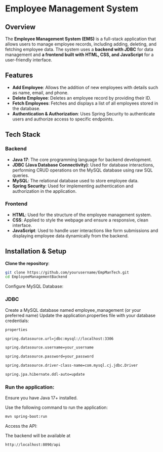 # Employee Management System

## Overview

The **Employee Management System (EMS)** is a full-stack application that allows users to manage employee records, including adding, deleting, and fetching employee data. The system uses a **backend with JDBC** for data management and **a frontend built with HTML, CSS, and JavaScript** for a user-friendly interface.

## Features

- **Add Employee**: Allows the addition of new employees with details such as name, email, and phone.
- **Delete Employee**: Deletes an employee record by providing their ID.
- **Fetch Employees**: Fetches and displays a list of all employees stored in the database.
- **Authentication & Authorization**: Uses Spring Security to authenticate users and authorize access to specific endpoints.

## Tech Stack

### Backend

- **Java 17**: The core programming language for backend development.
- **JDBC (Java Database Connectivity)**: Used for database interactions, performing CRUD operations on the MySQL database using raw SQL queries.
- **MySQL**: The relational database used to store employee data.
- **Spring Security**: Used for implementing authentication and authorization in the application.

### Frontend

- **HTML**: Used for the structure of the employee management system.
- **CSS**: Applied to style the webpage and ensure a responsive, clean interface.
- **JavaScript**: Used to handle user interactions like form submissions and displaying employee data dynamically from the backend.

## Installation & Setup

 **Clone the repository**:
   ```bash
   git clone https://github.com/yourusername/EmpManTech.git
   cd EmployeeManagementBackend
 ```

Configure MySQL Database:

### JDBC

Create a MySQL database named employee_management (or your preferred name)
Update the application.properties file with your database credentials:
 ```bash
properties

spring.datasource.url=jdbc:mysql://localhost:3306

spring.datasource.username=your_username

spring.datasource.password=your_password

spring.datasource.driver-class-name=com.mysql.cj.jdbc.Driver

spring.jpa.hibernate.ddl-auto=update
 ```

### Run the application:

Ensure you have Java 17+ installed.

Use the following command to run the application:
  ```bash
mvn spring-boot:run
 ```
Access the API:

The backend will be available at  
```bash 
http://localhost:8090/api
 ```
